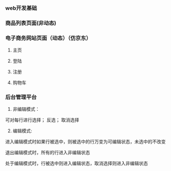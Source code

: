 ### web开发基础 ###
### 商品列表页面(非动态) ###

### 电子商务网站页面（动态）（仿京东） ###

1. 主页

2. 登陆

3. 注册

4. 购物车

### 后台管理平台 ###

1. 非编辑模式：

可对每行进行选择； 反选； 取消选择

2. 编辑模式:

进入编辑模式时如果行被选中，则被选中的行万变为可编辑状态，未选中的不改变

退出编辑模式时，所有的行进入非编辑状态

处于编辑模式时，行被选中则进入编辑状态，取消选择则进入非编辑状态